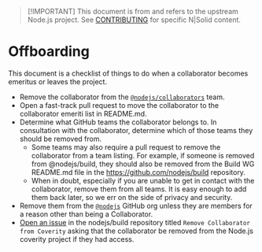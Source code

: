 > \[!IMPORTANT]
> This document is from and refers to the upstream Node.js project.
> See [CONTRIBUTING](../../CONTRIBUTING.md) for specific N|Solid content.

# Offboarding

This document is a checklist of things to do when a collaborator becomes
emeritus or leaves the project.

* Remove the collaborator from the [`@nodejs/collaborators`][] team.
* Open a fast-track pull request to move the collaborator to the collaborator
  emeriti list in README.md.
* Determine what GitHub teams the collaborator belongs to. In consultation with
  the collaborator, determine which of those teams they should be removed from.
  * Some teams may also require a pull request to remove the collaborator from
    a team listing. For example, if someone is removed from @nodejs/build,
    they should also be removed from the Build WG README.md file in the
    <https://github.com/nodejs/build> repository.
  * When in doubt, especially if you are unable to get in contact with the
    collaborator, remove them from all teams. It is easy enough to add them
    back later, so we err on the side of privacy and security.
* Remove them from the [`@nodejs`](https://github.com/orgs/nodejs/people) GitHub
  org unless they are members for a reason other than being a Collaborator.
* [Open an issue](https://github.com/nodejs/build/issues/new) in the
  nodejs/build repository titled `Remove Collaborator from Coverity` asking that
  the collaborator be removed from the Node.js coverity project if they had
  access.

[`@nodejs/collaborators`]: https://github.com/orgs/nodejs/teams/collaborators/members
